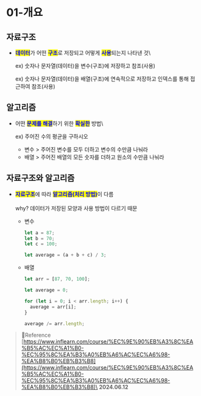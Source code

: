 # 01-개요

## 자료구조

*   <mark style="color:blue;">**데이터**</mark>가 어떤 <mark style="color:blue;">**구조**</mark>로 저장되고 어떻게 <mark style="color:blue;">**사용**</mark>되는지 나타낸 것\


    ex) 숫자나 문자열(데이터)을 변수(구조)에 저장하고 참조(사용)

    ex) 숫자나 문자열(데이터)을 배열(구조)에 연속적으로 저장하고 인덱스를 통해 접근하여 참조(사용)

## 알고리즘

*   어떤 <mark style="color:blue;">**문제를 해결**</mark>하기 위한 <mark style="color:blue;">**확실한**</mark> 방법\


    ex) 주어진 수의 평균을 구하시오

    * 변수 > 주어진 변수를 모두 더하고 변수의 수만큼 나눠라
    * 배열 > 주어진 배열의 모든 숫자를 더하고 원소의 수만큼 나눠라

## 자료구조와 알고리즘

* <mark style="color:blue;">**자료구조**</mark>에 따라 <mark style="color:blue;">**알고리즘(처리 방법)**</mark>이 다름\
  \
  why? 데이터가 저장된 모양과 사용 방법이 다르기 때문
  *   변수

      ```javascript
      let a = 87;
      let b = 70;
      let c = 100;

      let average = (a + b + c) / 3;
      ```
  *   배열

      ```javascript
      let arr = [87, 70, 100];

      let average = 0;

      for (let i = 0; i < arr.length; i++) {
        average = arr[i];
      }

      average /= arr.length;
      ```

> Reference\
> [https://www.inflearn.com/course/%EC%9E%90%EB%A3%8C%EA%B5%AC%EC%A1%B0-%EC%95%8C%EA%B3%A0%EB%A6%AC%EC%A6%98-%EA%B8%B0%EB%B3%B8](https://www.inflearn.com/course/%EC%9E%90%EB%A3%8C%EA%B5%AC%EC%A1%B0-%EC%95%8C%EA%B3%A0%EB%A6%AC%EC%A6%98-%EA%B8%B0%EB%B3%B8)\
> **2024.06.12**
